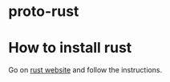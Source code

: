 # proto-rust


# How to install rust

Go on [rust website](https://www.rust-lang.org/learn/get-started) and follow the instructions.
